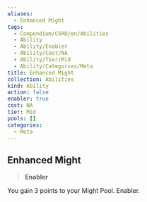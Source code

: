 ```yaml
---
aliases:
  - Enhanced Might
tags:
  - Compendium/CSRD/en/Abilities
  - Ability
  - Ability/Enabler
  - Ability/Cost/NA
  - Ability/Tier/Mid
  - Ability/Categories/Meta
title: Enhanced Might
collection: Abilities
kind: Ability
action: false
enabler: true
cost: NA
tier: Mid
pools: []
categories:
  - Meta
---
```

## Enhanced Might  
>**Enabler**
  
You gain 3 points to your Might Pool. Enabler.